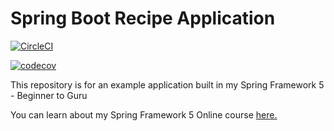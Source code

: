 # Spring Boot Recipe Application

[![CircleCI](https://dl.circleci.com/status-badge/img/gh/Kaloyan-Dimitrov/spring5-mysql-recipe-app/tree/master.svg?style=svg)](https://dl.circleci.com/status-badge/redirect/gh/Kaloyan-Dimitrov/spring5-mysql-recipe-app/tree/master)

[![codecov](https://codecov.io/gh/springframeworkguru/spring5-mysql-recipe-app/branch/master/graph/badge.svg)](https://codecov.io/gh/springframeworkguru/spring5-mysql-recipe-app)

This repository is for an example application built in my Spring Framework 5 - Beginner to Guru

You can learn about my Spring Framework 5 Online course [here.](http://courses.springframework.guru/p/spring-framework-5-begginer-to-guru/?product_id=363173)